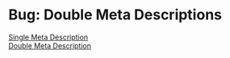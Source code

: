 # Bug: Double Meta Descriptions

[Single Meta Description](/single-meta-description/)<br>
[Double Meta Description](/double-meta-description/)
